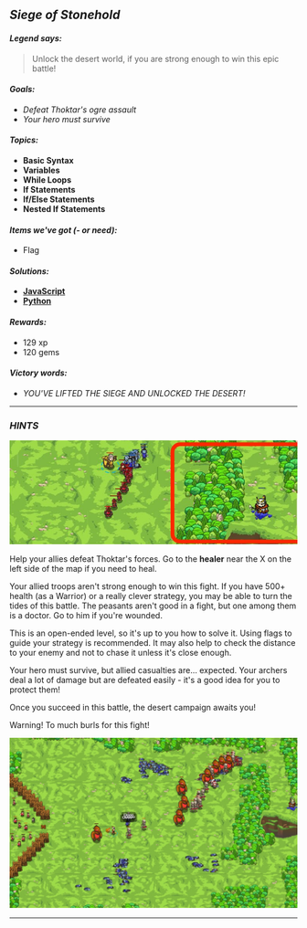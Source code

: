 ## _Siege of Stonehold_

#### _Legend says:_
> Unlock the desert world, if you are strong enough to win this epic battle!

#### _Goals:_
+ _Defeat Thoktar's ogre assault_
+ _Your hero must survive_

#### _Topics:_
+ **Basic Syntax**
+ **Variables**
+ **While Loops**
+ **If Statements**
+ **If/Else Statements**
+ **Nested If Statements**

#### _Items we've got (- or need):_
+ Flag

#### _Solutions:_
+ **[JavaScript](siege.js)**
+ **[Python](siege.py)**

#### _Rewards:_
+ 129 xp
+ 120 gems

#### _Victory words:_
+ _YOU'VE LIFTED THE SIEGE AND UNLOCKED THE DESERT!_

___

### _HINTS_

![](img/siege_of_stonehold.jpeg)

Help your allies defeat Thoktar's forces. Go to the **healer** near the X on the left side of the map if you need to heal.

Your allied troops aren't strong enough to win this fight. If you have 500+ health (as a Warrior) or a really clever strategy, you may be able to turn the tides of this battle. The peasants aren't good in a fight, but one among them is a doctor. Go to him if you're wounded.

This is an open-ended level, so it's up to you how to solve it. Using flags to guide your strategy is recommended. It may also help to check the distance to your enemy and not to chase it unless it's close enough.

Your hero must survive, but allied casualties are... expected. Your archers deal a lot of damage but are defeated easily - it's a good idea for you to protect them!

Once you succeed in this battle, the desert campaign awaits you!

Warning! To much burls for this fight!

![](img/burls.jpg)

___
